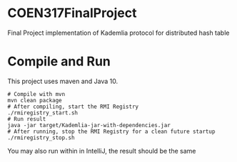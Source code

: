 # COEN317FinalProject
Final Project implementation of Kademlia protocol for distributed hash table

# Compile and Run
This project uses maven and Java 10.
```shell
# Compile with mvn
mvn clean package
# After compiling, start the RMI Registry
./rmiregistry_start.sh
# Run result
java -jar target/Kademlia-jar-with-dependencies.jar
# After running, stop the RMI Registry for a clean future startup
./rmiregistry_stop.sh
```

You may also run within in IntelliJ, the result should be the same